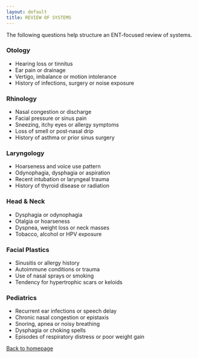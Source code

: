 ```yaml
---
layout: default
title: REVIEW OF SYSTEMS
---
```

<p>The following questions help structure an ENT-focused review of systems.</p>
<h3>Otology</h3>
<ul>
<li>Hearing loss or tinnitus</li>
<li>Ear pain or drainage</li>
<li>Vertigo, imbalance or motion intolerance</li>
<li>History of infections, surgery or noise exposure</li>
</ul>
<h3>Rhinology</h3>
<ul><li>Nasal congestion or discharge</li><li>Facial pressure or sinus pain</li><li>Sneezing, itchy eyes or allergy symptoms</li><li>Loss of smell or post‑nasal drip</li><li>History of asthma or prior sinus surgery</li></ul>




<h3>Laryngology</h3>
<ul><li>Hoarseness and voice use pattern</li><li>Odynophagia, dysphagia or aspiration</li><li>Recent intubation or laryngeal trauma</li><li>History of thyroid disease or radiation</li></ul>



<h3>Head &amp; Neck</h3>
<ul><li>Dysphagia or odynophagia</li><li>Otalgia or hoarseness</li><li>Dyspnea, weight loss or neck masses</li><li>Tobacco, alcohol or HPV exposure</li></ul>



<h3>Facial Plastics</h3>
<ul><li>Sinusitis or allergy history</li><li>Autoimmune conditions or trauma</li><li>Use of nasal sprays or smoking</li><li>Tendency for hypertrophic scars or keloids</li></ul>



<h3>Pediatrics</h3>
<ul><li>Recurrent ear infections or speech delay</li><li>Chronic nasal congestion or epistaxis</li><li>Snoring, apnea or noisy breathing</li><li>Dysphagia or choking spells</li><li>Episodes of respiratory distress or poor weight gain</li></ul>




<p><a href="index.html">Back to homepage</a></p>
